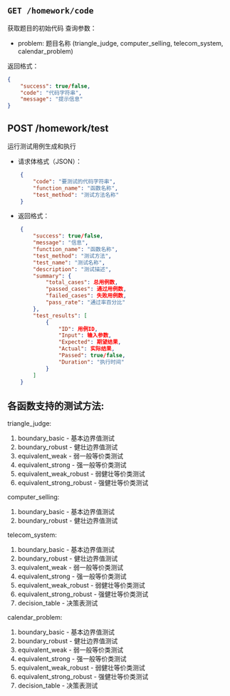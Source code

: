 ## `GET /homework/code`
获取题目的初始代码
查询参数：
- problem: 题目名称 (triangle_judge, computer_selling, telecom_system, calendar_problem)

返回格式：
```json
{
    "success": true/false,
    "code": "代码字符串",
    "message": "提示信息"
}
```
## POST /homework/test
运行测试用例生成和执行
    
- 请求体格式（JSON）：
```json
    {
        "code": "要测试的代码字符串",
        "function_name": "函数名称",
        "test_method": "测试方法名称"
    }
```
- 返回格式：
```json
    {
        "success": true/false,
        "message": "信息",
        "function_name": "函数名称",
        "test_method": "测试方法",
        "test_name": "测试名称",
        "description": "测试描述",
        "summary": {
            "total_cases": 总用例数,
            "passed_cases": 通过用例数,
            "failed_cases": 失败用例数,
            "pass_rate": "通过率百分比"
        },
        "test_results": [
            {
                "ID": 用例ID,
                "Input": 输入参数,
                "Expected": 期望结果,
                "Actual": 实际结果,
                "Passed": true/false,
                "Duration": "执行时间"
            }
        ]
    }
```

## 各函数支持的测试方法:
triangle_judge:
  1. boundary_basic - 基本边界值测试
  2. boundary_robust - 健壮边界值测试
  3. equivalent_weak - 弱一般等价类测试
  4. equivalent_strong - 强一般等价类测试
  5. equivalent_weak_robust - 弱健壮等价类测试
  6. equivalent_strong_robust - 强健壮等价类测试

computer_selling:
  1. boundary_basic - 基本边界值测试
  2. boundary_robust - 健壮边界值测试

telecom_system:
  1. boundary_basic - 基本边界值测试
  2. boundary_robust - 健壮边界值测试
  3. equivalent_weak - 弱一般等价类测试
  4. equivalent_strong - 强一般等价类测试
  5. equivalent_weak_robust - 弱健壮等价类测试
  6. equivalent_strong_robust - 强健壮等价类测试
  7. decision_table - 决策表测试

calendar_problem:
  1. boundary_basic - 基本边界值测试
  2. boundary_robust - 健壮边界值测试
  3. equivalent_weak - 弱一般等价类测试
  4. equivalent_strong - 强一般等价类测试
  5. equivalent_weak_robust - 弱健壮等价类测试
  6. equivalent_strong_robust - 强健壮等价类测试
  7. decision_table - 决策表测试
